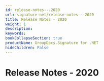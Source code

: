 ```yaml
---
id: release-notes---2020
url: signature-net/release-notes---2020
title: Release Notes - 2020
weight: 1
description: 
keywords: 
bookCollapseSection: true
productName: GroupDocs.Signature for .NET
hideChildren: False
---
```


# Release Notes - 2020


